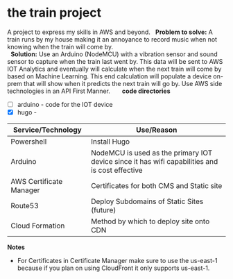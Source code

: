 # the train project
A project to express my skills in AWS and beyond. 
&nbsp;
**Problem to solve:**
A train runs by my house making it an annoyance to record music when not knowing when the train will come by. 	
&nbsp;
**Solution:**
Use an Arduino (NodeMCU) with a vibration sensor and sound sensor to capture when the train last went by. This data will be sent to AWS IOT Analytics and eventually will calculate when the next train will come by based on Machine Learning. This end calculation will populate a device on-prem that will show when it predicts the next train will go by. 
Use AWS side technologies in an API First Manner.
&nbsp;
&nbsp;
&nbsp;
**code directories**
- [ ] arduino - code for the IOT device
- [x] hugo - 
&nbsp;
&nbsp;

Service/Technology | Use/Reason
------------ | -------------
Powershell | Install Hugo
Arduino | NodeMCU is used as the primary IOT device since it has wifi capabilities and is cost effective
AWS Certificate Manager | Certificates for both CMS and Static site
Route53 | Deploy Subdomains of Static Sites (future)
Cloud Formation | Method by which to deploy site onto CDN  
**Notes**
- For Certificates in Certificate Manager make sure to use the us-east-1 because if you plan on using CloudFront it only supports us-east-1. 
